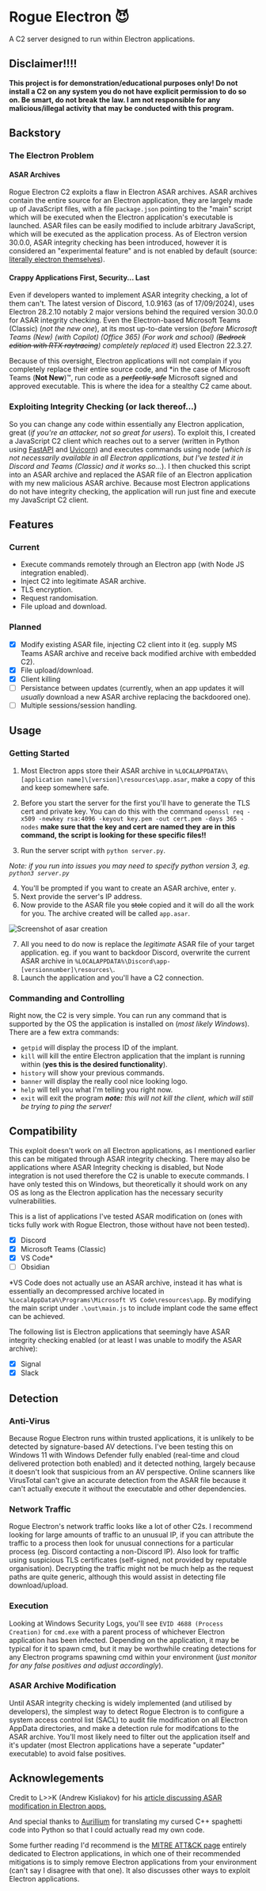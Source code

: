 # Rogue Electron 😈
A C2 server designed to run within Electron applications.
## Disclaimer!!!!
**This project is for demonstration/educational purposes only! Do not install a C2 on any system you do not have explicit permission to do so on. Be smart, do not break the law. I am not responsible for any malicious/illegal activity that may be conducted with this program.**
## Backstory
### The Electron Problem
#### ASAR Archives
Rogue Electron C2 exploits a flaw in Electron ASAR archives. ASAR archives contain the entire source for an Electron application, they are largely made up of JavaScript files, with a file `package.json` pointing to the "main" script which will be executed when the Electron application's executable is launched. ASAR files can be easily modified to include arbitrary JavaScript, which will be executed as the application process. As of Electron version 30.0.0, ASAR integrity checking has been introduced, however it is considered an "experimental feature" and is not enabled by default (source: [literally electron themselves](https://www.electronjs.org/docs/latest/tutorial/asar-integrity)). 
#### Crappy Applications First, Security... Last
Even if developers wanted to implement ASAR integrity checking, a lot of them can't. The latest version of Discord, 1.0.9163 (as of 17/09/2024), uses Electron 28.2.10 notably 2 major versions behind the required version 30.0.0 for ASAR integrity checking. Even the Electron-based Microsoft Teams (Classic) (*not the new one*), at its most up-to-date version (*before Microsoft Teams (New) (with Copilot) (Office 365) (For work and school) (~~Bedrock edition with RTX raytracing~~) completely replaced it*) used Electron 22.3.27.

Because of this oversight, Electron applications will not complain if you completely replace their entire source code, and *in the case of Microsoft Teams (**Not New**)™, run code as a *~~perfectly safe~~* Microsoft signed and approved executable. This is where the idea for a stealthy C2 came about.
### Exploiting Integrity Checking (or lack thereof...)
So you can change any code within essentially any Electron application, great (*if you're an attacker, not so great for users*). To exploit this, I created a JavaScript C2 client which reaches out to a server (written in Python using [FastAPI](https://fastapi.tiangolo.com/) and [Uvicorn](https://www.uvicorn.org/)) and executes commands using node (*which is not necessarily available in all Electron applications, but I've tested it in Discord and Teams (Classic) and it works so...*). I then chucked this script into an ASAR archive and replaced the ASAR file of an Electron application with my new malicious ASAR archive. Because most Electron applications do not have integrity checking, the application will run just fine and execute my JavaScript C2 client.

## Features
### Current
- Execute commands remotely through an Electron app (with Node JS integration enabled).
- Inject C2 into legitimate ASAR archive.
- TLS encryption.
- Request randomisation.
- File upload and download.
### Planned
- [x] Modify existing ASAR file, injecting C2 client into it (eg. supply MS Teams ASAR archive and receive back modified archive with embedded C2).
- [x] File upload/download.
- [x] Client killing
- [ ] Persistance between updates (currently, when an app updates it will *usually* download a new ASAR archive replacing the backdoored one).
- [ ] Multiple sessions/session handling.
## Usage
### Getting Started
1. Most Electron apps store their ASAR archive in `%LOCALAPPDATA%\[application name]\[version]\resources\app.asar`, make a copy of this and keep somewhere safe.

2. Before you start the server for the first you'll have to generate the TLS cert and private key. You can do this with the command `openssl req -x509 -newkey rsa:4096 -keyout key.pem -out cert.pem -days 365 -nodes` **make sure that the key and cert are named they are in this command, the script is looking for these specific files!!**

3. Run the server script with `python server.py`. 

*Note: if you run into issues you may need to specify python version 3, eg. `python3 server.py`*

4. You'll be prompted if you want to create an ASAR archive, enter `y`.
5. Next provide the server's IP address.
6. Now provide to the ASAR file you ~~stole~~ copied and it will do all the work for you. The archive created will be called `app.asar`.

![Screenshot of asar creation](screenshot.png)

7. All you need to do now is replace the *legitimate* ASAR file of your target application. eg. if you want to backdoor Discord, overwrite the current ASAR archive in `%LOCALAPPDATA%\Discord\app-[versionnumber]\resources\`.
8. Launch the application and you'll have a C2 connection.

### Commanding and Controlling
Right now, the C2 is very simple. You can run any command that is supported by the OS the application is installed on (*most likely Windows*). There are a few extra commands:

- `getpid` will display the process ID of the implant.
- `kill` will kill the entire Electron application that the implant is running within (**yes this is the desired functionality**).
- `history` will show your previous commands.
- `banner`  will display the really cool nice looking logo.
- `help` will tell you what I'm telling you right now.
- `exit` will exit the program ***note:** this will not kill the client, which will still be trying to ping the server!*

## Compatibility

This exploit doesn't work on all Electron applications, as I mentioned earlier this can be mitigated through ASAR integrity checking. There may also be applications where ASAR Integrity checking is disabled, but Node integration is not used therefore the C2 is unable to execute commands. I have only tested this on Windows, but theoretically it should work on any OS as long as the Electron application has the necessary security vulnerabilities.

This is a list of applications I've tested ASAR modification on (ones with ticks fully work with Rogue Electron, those without have not been tested).

- [x] Discord
- [x] Microsoft Teams (Classic)
- [x] VS Code*
- [ ] Obsidian

*VS Code does not actually use an ASAR archive, instead it has what is essentially an decompressed archive located in `%LocalAppData%\Programs\Microsoft VS Code\resources\app`. By modifying the main script under `.\out\main.js` to include implant code the same effect can be achieved.

The following list is Electron applications that seemingly have ASAR integrity checking enabled (or at least I was unable to modify the ASAR archive):

- [x] Signal
- [x] Slack

## Detection
### Anti-Virus
Because Rogue Electron runs within trusted applications, it is unlikely to be detected by signature-based AV detections. I've been testing this on Windows 11 with Windows Defender fully enabled (real-time and cloud delivered protection both enabled) and it detected nothing, largely because it doesn't look that suspicious from an AV perspective. Online scanners like VirusTotal can't give an accurate detection from the ASAR file because it can't actually execute it without the executable and other dependencies.

### Network Traffic
Rogue Electron's network traffic looks like a lot of other C2s. I recommend looking for large amounts of traffic to an unusual IP, if you can attribute the traffic to a process then look for unusual connections for a particular process (eg. Discord contacting a non-Discord IP). Also look for traffic using suspicious TLS certificates (self-signed, not provided by reputable organisation). Decrypting the traffic might not be much help as the request paths are quite generic, although this would assist in detecting file download/upload.

### Execution
Looking at Windows Security Logs, you'll see `EVID 4688 (Process Creation)` for `cmd.exe` with a parent process of whichever Electron application has been infected. Depending on the application, it may be typical for it to spawn cmd, but it may be worthwhile creating detections for any Electron programs spawning cmd within your environment (*just monitor for any false positives and adjust accordingly*).

### ASAR Archive Modification
Until ASAR integrity checking is widely implemented (and utilised by developers), the simplest way to detect Rogue Electron is to configure a system access control list (SACL) to audit file modification on all Electron AppData directories, and make a detection rule for modifcations to the ASAR archive. You'll most likely need to filter out the application itself and it's updater (most Electron applications have a seperate "updater" executable) to avoid false positives.

## Acknowlegements
Credit to L>>K (Andrew Kisliakov) for his [article discussing ASAR modification in Electron apps.](https://l--k.uk/2022/01/16/microsoft-teams-and-other-electron-apps-as-lolbins/)

And special thanks to [Aurillium](https://github.com/Aurillium) for translating my cursed C++ spaghetti code into Python so that I could actually read my own code.

Some further reading I'd recommend is the [MITRE ATT&CK page](https://attack.mitre.org/techniques/T1218/015/) entirely dedicated to Electron applications, in which one of their recommended mitigations is to simply remove Electron applications from your environment (can't say I disagree with that one). It also discusses other ways to exploit Electron applications.
